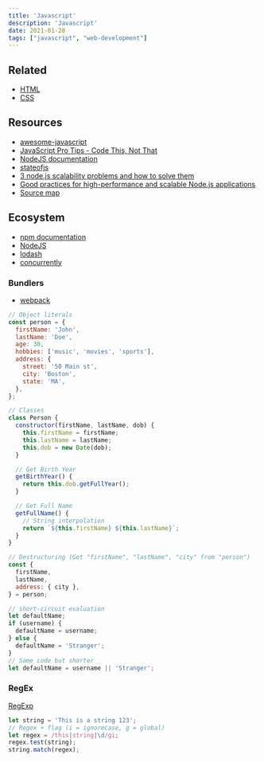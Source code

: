 ```yaml
---
title: 'Javascript'
description: 'Javascript'
date: 2021-01-28
tags: ["javascript", "web-development"]
---
```


## Related

- [HTML](/lang/html)
- [CSS](/lang/css)
## Resources

- [awesome-javascript](https://github.com/sorrycc/awesome-javascript)
- [JavaScript Pro Tips - Code This, Not That](https://github.com/codediodeio/code-this-not-that-js)
- [NodeJS documentation](https://nodejs.org/en/docs/)
- [stateofjs](https://stateofjs.com/)
- [3 node.js scalability problems and how to solve them](https://softwareontheroad.com/nodejs-scalability-issues/)
- [Good practices for high-performance and scalable Node.js applications](https://medium.com/iquii/good-practices-for-high-performance-and-scalable-node-js-applications-part-1-3-bb06b6204197)
- [Source map](https://blog.teamtreehouse.com/introduction-source-maps)

## Ecosystem

- [npm documentation](https://docs.npmjs.com/)
- [NodeJS](https://nodejs.org/docs/latest/api/)
- [lodash](https://lodash.com/docs)
- [concurrently](https://www.npmjs.com/package/concurrently)

### Bundlers

- [webpack](https://webpack.js.org/concepts/)


<mc>

<sc>

```js
// Object literals
const person = {
  firstName: 'John',
  lastName: 'Doe',
  age: 30,
  hobbies: ['music', 'movies', 'sports'],
  address: {
    street: '50 Main st',
    city: 'Boston',
    state: 'MA',
  },
};

// Classes
class Person {
  constructor(firstName, lastName, dob) {
    this.firstName = firstName;
    this.lastName = lastName;
    this.dob = new Date(dob);
  }

  // Get Birth Year
  getBirthYear() {
    return this.dob.getFullYear();
  }

  // Get Full Name
  getFullName() {
    // String interpolation
    return `${this.firstName} ${this.lastName}`;
  }
}

// Destructuring (Get "firstName", "lastName", "city" from "person")
const {
  firstName,
  lastName,
  address: { city },
} = person;

// short-circuit evaluation
let defaultName;
if (username) {
  defaultName = username;
} else {
  defaultName = 'Stranger';
}
// Same code but shorter
let defaultName = username || 'Stranger';
```

</sc>

<sc>

### RegEx

[RegExp](https://developer.mozilla.org/docs/Web/JavaScript/Reference/Global_Objects/RegExp)

```js
let string = 'This is a string 123';
// Regex + flag (i = ignorecase, g = global)
let regex = /this|string|\d/gi;
regex.test(string);
string.match(regex);
```

</sc>

</mc>